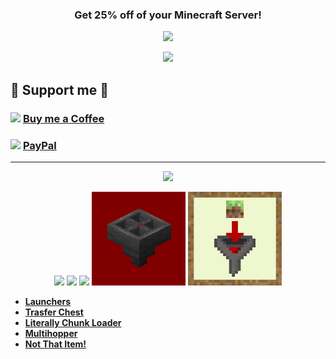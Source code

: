 <h3 align="center">Get 25% off of your Minecraft Server!</h3>
<p align="center">
  <img src="https://solar-digital.com/images/portfolio/120/thumb/bisect-hosting.gif" width="400">
</p>

<p align="center">
    <a href="https://url-shortener.curseforge.com/visbm" target="_blank">  
        <img src="https://github.com/user-attachments/assets/55cd0dd6-968f-4b4b-bb39-85fc05547f37" width="200"/>
    </a>
</p>

## 🗿 Support me 🧡

### ![](https://api.iconify.design/simple-icons:buymeacoffee.svg?color=%23ffe433) [Buy me a Coffee](https://buymeacoffee.com/tratteo)

### ![](https://api.iconify.design/logos:paypal.svg)  [PayPal](https://www.paypal.me/tratteo)

-----

<p align="center">
    <img src="https://github.com/trat-mods/.github/blob/main/assets/minecraft.svg" width="500"/>
</p>
  <p align="center">
    <img src="https://github.com/trat-mods/LiterallyChunkLoader/blob/main/icon.png" height="150" />
    <img src="https://github.com/trat-mods/LaunchersMod/blob/main/icon.png" width="150" />
    <img src="https://github.com/trat-mods/TransferChest/blob/main/icon.png" height="150" />
    <img src="https://github.com/trat-mods/Multihopper/blob/main/icon.png" height="150" />
    <img src="https://github.com/trat-mods/NotThatItem/blob/main/icon.png" height="150" />
  </p>

-   **[Launchers](https://github.com/trat-mods/LaunchersMod)**
-   **[Trasfer Chest](https://github.com/trat-mods/TransferChest)**
-   **[Literally Chunk Loader](https://github.com/trat-mods/LiterallyChunkLoader)**
-   **[Multihopper](https://github.com/trat-mods/Multihopper)**
-   **[Not That Item!](https://github.com/trat-mods/NotThatItem)**
